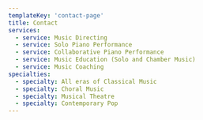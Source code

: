```yaml
---
templateKey: 'contact-page'
title: Contact
services:
  - service: Music Directing
  - service: Solo Piano Performance
  - service: Collaborative Piano Performance
  - service: Music Education (Solo and Chamber Music)
  - service: Music Coaching
specialties:
  - specialty: All eras of Classical Music
  - specialty: Choral Music
  - specialty: Musical Theatre
  - specialty: Contemporary Pop
---
```


